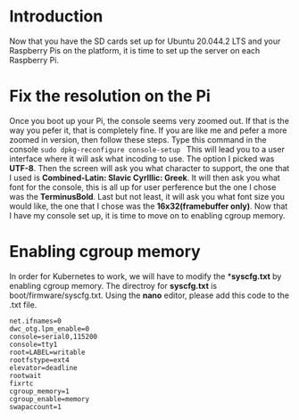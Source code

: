 # Introduction
Now that you have the SD cards set up for Ubuntu 20.044.2 LTS and your Raspberry Pis on the platform, it is time to set up the server on each Raspberry Pi. 

#   Fix the resolution on the Pi
Once you boot up your Pi, the console seems very zoomed out. If that is the way you pefer it, that is completely fine. If you are like me and pefer a more zoomed in version, then follow these steps. Type this command in the console ```sudo dpkg-reconfigure console-setup ``` This will lead you to a user interface where it will ask what incoding to use. The option I picked was **UTF-8**. Then the screen will ask you what character to support, the one that I used is **Combined-Latin: Slavic Cyrlllic: Greek**. It will then ask you what font for the console, this is all up for user perference but the one I chose was the **TerminusBold**. Last but not least, it will ask you what font size you would like, the one that I chose was the **16x32(framebuffer only)**. Now that I have my console set up, it is time to move on to enabling cgroup memory.   

# Enabling cgroup memory 
In order for Kubernetes to work, we will have to modify the ***syscfg.txt** by enabling cgroup memory. The directroy for **syscfg.txt** is boot/firmware/syscfg.txt.
Using the **nano** editor, please add this code to the .txt file.

```
net.ifnames=0
dwc_otg.lpm_enable=0
console=serial0,115200       
console=tty1
root=LABEL=writable
rootfstype=ext4
elevator=deadline
rootwait
fixrtc
cgroup_memory=1
cgroup_enable=memory
swapaccount=1

```
